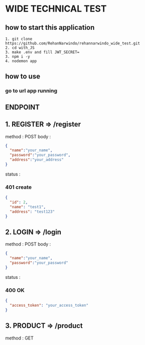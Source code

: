 # WIDE TECHNICAL TEST

## how to start this application

```
1. git clone https://github.com/RehanNarwindo/rehannarwindo_wide_test.git
2. cd with_JS
3. make .env and fill JWT_SECRET=
3. npm i -y
4. nodemon app
```

## how to use
### go to url app running

## ENDPOINT

## 1. REGISTER => /register
method : POST
body : 
```JSON
{
  "name":"your_name",
  "password":"your_password",
  "address":"your_address"
}
```
status : 
### 401 create
```JSON
{
  "id": 2,
  "name": "test1",
  "address": "test123"
}
```

## 2. LOGIN => /login
method : POST
body : 
```JSON
{
  "name":"your_name",
  "password":"your_password"
}
```
status : 
### 400 OK
```JSON
{
  "access_token": "your_access_token"
}
```

## 3. PRODUCT => /product
method : GET

